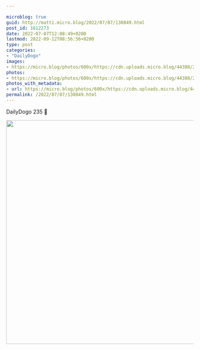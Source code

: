 ```yaml
---

microblog: true
guid: http://matti.micro.blog/2022/07/07/130849.html
post_id: 1612273
date: 2022-07-07T12:08:49+0200
lastmod: 2022-09-12T08:56:56+0200
type: post
categories:
- "DailyDogo"
images:
- https://micro.blog/photos/600x/https://cdn.uploads.micro.blog/44388/2022/9368bded70.jpg
photos:
- https://micro.blog/photos/600x/https://cdn.uploads.micro.blog/44388/2022/9368bded70.jpg
photos_with_metadata:
- url: https://micro.blog/photos/600x/https://cdn.uploads.micro.blog/44388/2022/9368bded70.jpg
permalink: /2022/07/07/130849.html
---
```

<p>DailyDogo 235 🐶</p>
<p><img src="https://micro.blog/photos/600x/https://blog.martin-haehnel.de/uploads/2022/9368bded70.jpg" alt="" width="600" height="600" /></p>

